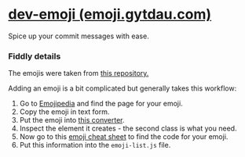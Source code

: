 # [dev-emoji (emoji.gytdau.com)](http://emoji.gytdau.com)

Spice up your commit messages with ease.

### Fiddly details

The emojis were taken from [this repository.](https://github.com/rodrigopolo/minEmoji/tree/master/minEmoji)

Adding an emoji is a bit complicated but generally takes this workflow:

1. Go to [Emojipedia](http://emojipedia.org) and find the page for your emoji.
2. Copy the emoji in text form.
3. Put the emoji into [this converter](http://rodrigopolo.github.io/minEmoji/minEmoji/demo.html).
4. Inspect the element it creates - the second class is what you need.
5. Now go to this [emoji cheat sheet](http://www.emoji-cheat-sheet.com/) to find the code for your emoji.
6. Put this information into the `emoji-list.js` file.